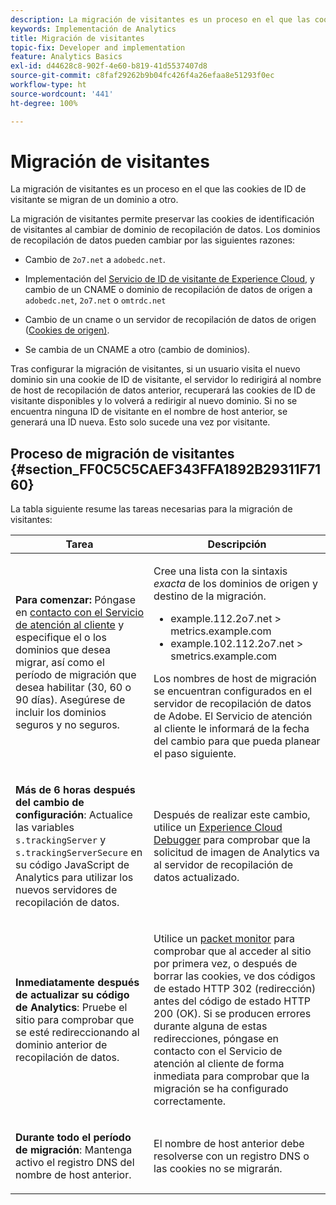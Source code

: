 ```yaml
---
description: La migración de visitantes es un proceso en el que las cookies de ID de visitante se migran de un dominio a otro.
keywords: Implementación de Analytics
title: Migración de visitantes
topic-fix: Developer and implementation
feature: Analytics Basics
exl-id: d44628c8-902f-4e60-b819-41d5537407d8
source-git-commit: c8faf29262b9b04fc426f4a26efaa8e51293f0ec
workflow-type: ht
source-wordcount: '441'
ht-degree: 100%

---
```


# Migración de visitantes

La migración de visitantes es un proceso en el que las cookies de ID de visitante se migran de un dominio a otro.

La migración de visitantes permite preservar las cookies de identificación de visitantes al cambiar de dominio de recopilación de datos. Los dominios de recopilación de datos pueden cambiar por las siguientes razones:

* Cambio de `2o7.net` a `adobedc.net`.

* Implementación del [Servicio de ID de visitante de Experience Cloud](https://experienceleague.adobe.com/docs/id-service/using/home.html?lang=es), y cambio de un CNAME o dominio de recopilación de datos de origen a `adobedc.net`, `2o7.net` o `omtrdc.net`

* Cambio de un cname o un servidor de recopilación de datos de origen ([Cookies de origen)](https://experienceleague.adobe.com/docs/core-services/interface/ec-cookies/cookies-first-party.html?lang=es).

* Se cambia de un CNAME a otro (cambio de dominios).

Tras configurar la migración de visitantes, si un usuario visita el nuevo dominio sin una cookie de ID de visitante, el servidor lo redirigirá al nombre de host de recopilación de datos anterior, recuperará las cookies de ID de visitante disponibles y lo volverá a redirigir al nuevo dominio. Si no se encuentra ninguna ID de visitante en el nombre de host anterior, se generará una ID nueva. Esto solo sucede una vez por visitante.

## Proceso de migración de visitantes {#section_FF0C5C5CAEF343FFA1892B29311F7160}

La tabla siguiente resume las tareas necesarias para la migración de visitantes:

<table id="table_7B2535FC3E264216A299686415C6B21C"> 
 <thead> 
  <tr> 
   <th colname="col1" class="entry"> Tarea </th> 
   <th colname="col3" class="entry"> Descripción </th> 
  </tr> 
 </thead>
 <tbody> 
  <tr> 
   <td colname="col1"> <p> <b>Para comenzar:</b> Póngase en <a href="https://helpx.adobe.com/es/marketing-cloud/contact-support.html"  >contacto con el Servicio de atención al cliente</a> y especifique el o los dominios que desea migrar, así como el período de migración que desea habilitar (30, 60 o 90 días). Asegúrese de incluir los dominios seguros y no seguros. </p> </td> 
   <td colname="col3"> <p>Cree una lista con la sintaxis <i>exacta</i> de los dominios de origen y destino de la migración. </p> 
    <ul id="ul_067EC5C7619141A6BDFBC209C9FD47E2"> 
     <li id="li_0723D948465A49C1871B81207AEDC4DC">example.112.2o7.net &gt; metrics.example.com </li> 
     <li id="li_B0CA15A593BD4AB9802E33A3FF037C7A">example.102.112.2o7.net &gt; smetrics.example.com </li> 
    </ul> <p>Los nombres de host de migración se encuentran configurados en el servidor de recopilación de datos de Adobe. El Servicio de atención al cliente le informará de la fecha del cambio para que pueda planear el paso siguiente. </p> </td> 
  </tr> 
  <tr> 
   <td colname="col1"> <p> <b>Más de 6 horas después del cambio de configuración</b>: Actualice las variables <code> s.trackingServer</code> y <code> s.trackingServerSecure</code> en su código JavaScript de Analytics para utilizar los nuevos servidores de recopilación de datos. </p> </td> 
   <td colname="col3"> <p>Después de realizar este cambio, utilice un <a href="https://experienceleague.adobe.com/docs/debugger/using/experience-cloud-debugger.html?lang=es">Experience Cloud Debugger</a> para comprobar que la solicitud de imagen de Analytics va al servidor de recopilación de datos actualizado. </p> </td> 
  </tr> 
  <tr> 
   <td colname="col1"> <p> <b>Inmediatamente después de actualizar su código de Analytics</b>: Pruebe el sitio para comprobar que se esté redireccionando al dominio anterior de recopilación de datos. </p> </td> 
   <td colname="col3"> <p>Utilice un <a href="../implement/validate/packet-monitor.md"> packet monitor</a> para comprobar que al acceder al sitio por primera vez, o después de borrar las cookies, ve dos códigos de estado HTTP 302 (redirección) antes del código de estado HTTP 200 (OK). Si se producen errores durante alguna de estas redirecciones, póngase en contacto con el Servicio de atención al cliente de forma inmediata para comprobar que la migración se ha configurado correctamente. </p> </td> 
  </tr> 
  <tr> 
   <td colname="col1"> <p> <b>Durante todo el período de migración</b>: Mantenga activo el registro DNS del nombre de host anterior. </p> </td> 
   <td colname="col3"> <p>El nombre de host anterior debe resolverse con un registro DNS o las cookies no se migrarán. </p> </td> 
  </tr> 
 </tbody> 
</table>
